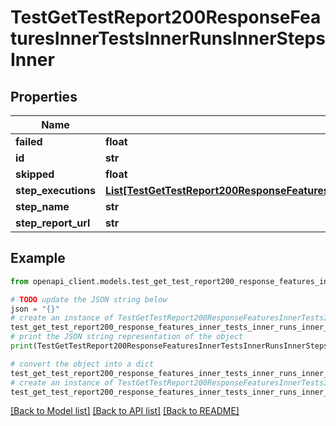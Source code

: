 # TestGetTestReport200ResponseFeaturesInnerTestsInnerRunsInnerStepsInner


## Properties

Name | Type | Description | Notes
------------ | ------------- | ------------- | -------------
**failed** | **float** |  | [optional] 
**id** | **str** |  | [optional] 
**skipped** | **float** |  | [optional] 
**step_executions** | [**List[TestGetTestReport200ResponseFeaturesInnerTestsInnerRunsInnerStepsInnerStepExecutionsInner]**](TestGetTestReport200ResponseFeaturesInnerTestsInnerRunsInnerStepsInnerStepExecutionsInner.md) |  | [optional] 
**step_name** | **str** |  | [optional] 
**step_report_url** | **str** |  | [optional] 

## Example

```python
from openapi_client.models.test_get_test_report200_response_features_inner_tests_inner_runs_inner_steps_inner import TestGetTestReport200ResponseFeaturesInnerTestsInnerRunsInnerStepsInner

# TODO update the JSON string below
json = "{}"
# create an instance of TestGetTestReport200ResponseFeaturesInnerTestsInnerRunsInnerStepsInner from a JSON string
test_get_test_report200_response_features_inner_tests_inner_runs_inner_steps_inner_instance = TestGetTestReport200ResponseFeaturesInnerTestsInnerRunsInnerStepsInner.from_json(json)
# print the JSON string representation of the object
print(TestGetTestReport200ResponseFeaturesInnerTestsInnerRunsInnerStepsInner.to_json())

# convert the object into a dict
test_get_test_report200_response_features_inner_tests_inner_runs_inner_steps_inner_dict = test_get_test_report200_response_features_inner_tests_inner_runs_inner_steps_inner_instance.to_dict()
# create an instance of TestGetTestReport200ResponseFeaturesInnerTestsInnerRunsInnerStepsInner from a dict
test_get_test_report200_response_features_inner_tests_inner_runs_inner_steps_inner_from_dict = TestGetTestReport200ResponseFeaturesInnerTestsInnerRunsInnerStepsInner.from_dict(test_get_test_report200_response_features_inner_tests_inner_runs_inner_steps_inner_dict)
```
[[Back to Model list]](../README.md#documentation-for-models) [[Back to API list]](../README.md#documentation-for-api-endpoints) [[Back to README]](../README.md)


